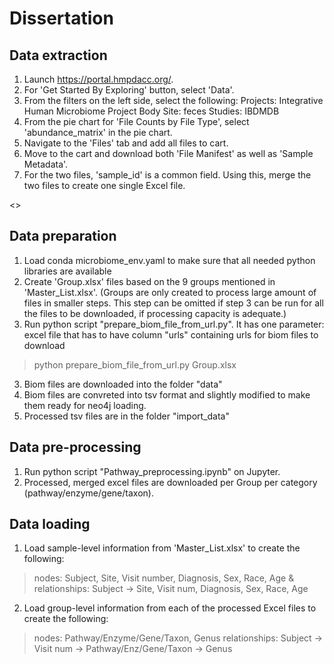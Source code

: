# Dissertation

## Data extraction
1. Launch https://portal.hmpdacc.org/. 
2. For 'Get Started By Exploring' button, select 'Data'.
3. From the filters on the left side, select the following:
Projects: Integrative Human Microbiome Project
Body Site: feces
Studies: IBDMDB
4. From the pie chart for 'File Counts by File Type', select 'abundance_matrix'  in the pie chart.
5. Navigate to the 'Files' tab and add all files to cart. 
6. Move to the cart and download both 'File Manifest' as well as 'Sample Metadata'.
7. For the two files, 'sample_id' is a common field. Using this, merge the two files to create one single Excel file.

<>


## Data preparation
1. Load conda microbiome_env.yaml to make sure that all needed python libraries are available
2. Create 'Group<N>.xlsx' files based on the 9 groups mentioned in 'Master_List.xlsx'. (Groups are only created to process large amount of files in smaller steps. This step can be omitted if step 3 can be run for all the files to be downloaded, if processing capacity is adequate.)
3. Run python script "prepare_biom_file_from_url.py". It has one parameter: excel file that has to have column "urls" containing urls for biom files to download

>python prepare_biom_file_from_url.py Group<N>.xlsx

3. Biom files are downloaded into the folder "data"
4. Biom files are convreted into tsv format and slightly modified to make them ready for neo4j loading.
5. Processed tsv files are in the folder "import_data"

## Data pre-processing
1. Run python script "Pathway_preprocessing.ipynb" on Jupyter.
2. Processed, merged excel files are downloaded per Group per category (pathway/enzyme/gene/taxon).

## Data loading
1. Load sample-level information from 'Master_List.xlsx' to create the following:

> nodes: Subject, Site, Visit number, Diagnosis, Sex, Race, Age &
> relationships: Subject -> Site, Visit num, Diagnosis, Sex, Race, Age

2. Load group-level information from each of the processed Excel files to create the following:

> nodes: Pathway/Enzyme/Gene/Taxon, Genus
> relationships: Subject -> Visit num -> Pathway/Enz/Gene/Taxon -> Genus
